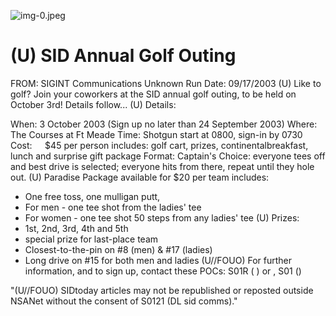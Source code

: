 ![img-0.jpeg](img-0.jpeg)

# (U) SID Annual Golf Outing 

FROM: SIGINT Communications
Unknown
Run Date: 09/17/2003
(U) Like to golf? Join your coworkers at the SID annual golf outing, to be held on October 3rd! Details follow...
(U) Details:

When: 3 October 2003 (Sign up no later than 24 September 2003)
Where: The Courses at Ft Meade
Time: Shotgun start at 0800, sign-in by 0730
Cost: $\quad \$ 45$ per person includes: golf cart, prizes, continentalbreakfast, lunch and surprise gift package
Format: Captain's Choice: everyone tees off and best drive is selected; everyone hits from there, repeat until they hole out.
(U) Paradise Package available for $\$ 20$ per team includes:

- One free toss, one mulligan putt,
- For men - one tee shot from the ladies' tee
- For women - one tee shot 50 steps from any ladies' tee
(U) Prizes:
- 1st, 2nd, 3rd, 4th and 5th
- special prize for last-place team
- Closest-to-the-pin on \#8 (men) \& \#17 (ladies)
- Long drive on \#15 for both men and ladies
(U//FOUO) For further information, and to sign up, contact these POCs: S01R
( ) or , S01 ()

"(U//FOUO) SIDtoday articles may not be republished or reposted outside NSANet without the consent of S0121 (DL sid comms)."
